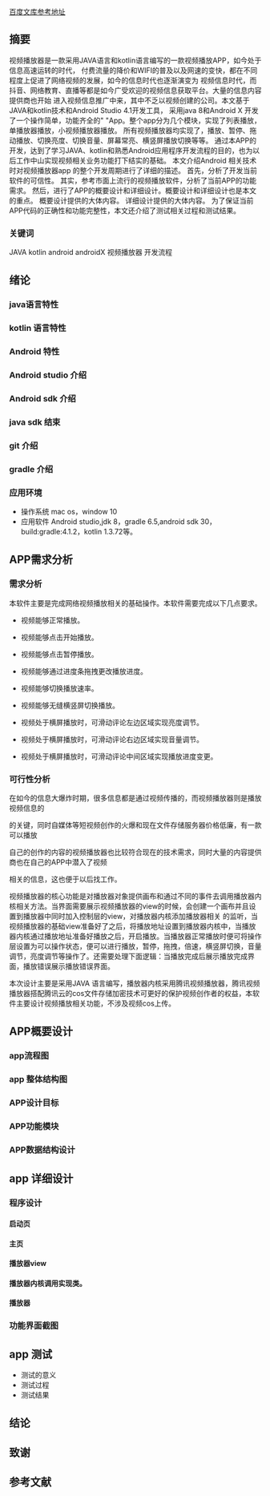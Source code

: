 
[百度文库参考地址](https://wenku.baidu.com/view/1b5d9b8876a20029bc642d33.html)
## 摘要
视频播放器是一款采用JAVA语言和kotlin语言编写的一款视频播放APP，如今处于信息高速运转的时代，
付费流量的降价和WIFI的普及以及网速的变快，都在不同程度上促进了网络视频的发展，如今的信息时代也逐渐演变为
视频信息时代，而抖音、网络教育、直播等都是如今广受欢迎的视频信息获取平台。大量的信息内容提供商也开始
进入视频信息推广中来，其中不乏以视频创建的公司。本文基于JAVA和kotlin技术和Android Studio 4.1开发工具，
采用java 8和Android X 开发了一个操作简单，功能齐全的" "App。整个app分为几个模块，实现了列表播放，单播放器播放，小视频播放器播放。
所有视频播放器均实现了，播放、暂停、拖动播放、切换亮度、切换音量、屏幕常亮、横竖屏播放切换等等。
通过本APP的开发，达到了学习JAVA、kotlin和熟悉Android应用程序开发流程的目的，也为以后工作中山实现视频相关业务功能打下结实的基础。
本文介绍Android 相关技术时对视频播放器app 的整个开发周期进行了详细的描述。
首先，分析了开发当前软件的可信性。
其实，参考市面上流行的视频播放软件，分析了当前APP的功能需求。
然后，进行了APP的概要设计和详细设计。概要设计和详细设计也是本文的重点。
概要设计提供的大体内容。
详细设计提供的大体内容。
为了保证当前APP代码的正确性和功能完整性，本文还介绍了测试相关过程和测试结果。
### 关键词
JAVA kotlin android androidX 视频播放器 开发流程    

## 绪论
###  java语言特性

###  kotlin 语言特性
###  Android 特性
### Android studio 介绍
### Android sdk 介绍
###  java sdk 结束
###  git 介绍
### gradle 介绍
### 应用环境
* 操作系统 mac os，window 10
* 应用软件 Android studio,jdk 8，gradle 6.5,android sdk 30，build:gradle:4.1.2，kotlin 1.3.72等。

## APP需求分析
###  需求分析 
本软件主要是完成网络视频播放相关的基础操作。本软件需要完成以下几点要求。
* 视频能够正常播放。

* 视频能够点击开始播放。

* 视频能够点击暂停播放。

* 视频能够通过进度条拖拽更改播放进度。

* 视频能够切换播放速率。

* 视频能够无缝横竖屏切换播放。

* 视频处于横屏播放时，可滑动评论左边区域实现亮度调节。

* 视频处于横屏播放时，可滑动评论右边区域实现音量调节。

* 视频处于横屏播放时，可滑动评论中间区域实现播放进度变更。

### 可行性分析

在如今的信息大爆炸时期，很多信息都是通过视频传播的，而视频播放器则是播放视频信息的

的关键，同时自媒体等短视频创作的火爆和现在文件存储服务器价格低廉，有一款可以播放

自己的创作的内容的视频播放器也比较符合现在的技术需求，同时大量的内容提供商也在自己的APP中潜入了视频

相关的信息，这也便于以后找工作。

视频播放器的核心功能是对播放器对象提供画布和通过不同的事件去调用播放器内核相关方法。当界面需要展示视频播放器的view的时候，会创建一个画布并且设置到播放器中同时加入控制层的view，对播放器内核添加播放器相关 的监听，当视频播放器的基础view准备好了之后，将播放地址设置到播放器内核中，当播放器内核通过播放地址准备好播放之后，开启播放。当播放器正常播放时便可将操作层设置为可以操作状态，便可以进行播放，暂停，拖拽，倍速，横竖屏切换，音量调节，亮度调节等操作了。还需要处理下面逻辑：当播放完成后展示播放完成界面，播放错误展示播放错误界面。

本次设计主要是采用JAVA 语言编写，播放器内核采用腾讯视频播放器，腾讯视频播放器搭配腾讯云的cos文件存储加密技术可更好的保护视频创作者的权益，本软件主要设计视频播放相关功能，不涉及视频cos上传。

## APP概要设计

### app流程图
### app 整体结构图
###  APP设计目标
### APP功能模块
###  APP数据结构设计
## app 详细设计
###  程序设计
####  启动页
#### 主页
#### 播放器view
#### 播放器内核调用实现类。
#### 播放器 
###  功能界面截图
## app 测试
* 测试的意义
* 测试过程
* 测试结果
## 结论
## 致谢
## 参考文献
